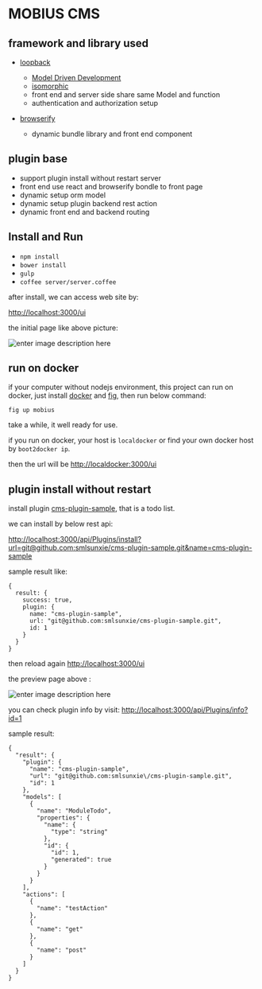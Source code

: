 # MOBIUS CMS

## framework and library used

* [loopback](http://loopback.io/)
	* [Model Driven Development](http://strongloop.com/strongblog/node-js-api-tip-model-driven-development/)
	* [isomorphic](http://strongloop.com/strongblog/node-js-loopback-2-0-whats-new/#Isomorphic%20LoopBack)
	* front end and server side share same Model and function
	* authentication and authorization setup

* [browserify](http://browserify.org/)
	* dynamic bundle  library and front end component

## plugin base

* support plugin install without restart server
* front end use react and  browserify bondle to front page
* dynamic setup orm model
* dynamic setup plugin backend rest action
* dynamic front end and backend  routing


## Install and Run

* ``npm install``
* ``bower install``
* ``gulp``
* ``coffee server/server.coffee``


after install, we can access web site by:

[http://localhost:3000/ui](http://localhost:3000/ui)

the initial page like above picture:

![enter image description here](https://lh6.googleusercontent.com/-4Vy9caO8M9k/VE8P5Ff29DI/AAAAAAAAPyY/irA1XRuDCmM/s0/%E8%9E%A2%E5%B9%95%E5%BF%AB%E7%85%A7+2014-10-28+%E4%B8%8A%E5%8D%8811.32.13.png "螢幕快照 2014-10-28 上午11.32.13.png")

## run on docker

if your computer without nodejs environment, this project can run on docker, just install [docker](https://www.docker.com/) and [fig](http://www.fig.sh/), then run below command:

``fig up mobius``

take a while, it well ready for use.

if you run on docker, your host is ``localdocker`` or find your own docker host by ``boot2docker ip``.

then the url will be [http://localdocker:3000/ui](http://localdocker:3000/ui)


## plugin install without restart

install plugin [cms-plugin-sample](https://github.com/smlsunxie/cms-plugin-sample), that is a todo list.

we can install by below rest api:

[http://localhost:3000/api/Plugins/install?url=git@github.com:smlsunxie/cms-plugin-sample.git&name=cms-plugin-sample](http://localhost:3000/api/Plugins/install?url=git@github.com:smlsunxie/cms-plugin-sample.git&name=cms-plugin-sample)

sample result like:

```
{
  result: {
    success: true,
    plugin: {
      name: "cms-plugin-sample",
      url: "git@github.com:smlsunxie/cms-plugin-sample.git",
      id: 1
    }
  }
}
```

then reload again [http://localhost:3000/ui](http://localhost:3000/ui)

the preview page above :

![enter image description here](https://lh6.googleusercontent.com/-iDpagqQMB0s/VE8P-8IrMvI/AAAAAAAAPyk/C9cJozsGTgE/s0/%E8%9E%A2%E5%B9%95%E5%BF%AB%E7%85%A7+2014-10-28+%E4%B8%8A%E5%8D%8811.38.06.png "螢幕快照 2014-10-28 上午11.38.06.png")


you can check plugin info by visit: [http://localhost:3000/api/Plugins/info?id=1](http://localhost:3000/api/Plugins/info?id=1)

sample result:

```
{
  "result": {
    "plugin": {
      "name": "cms-plugin-sample",
      "url": "git@github.com:smlsunxie\/cms-plugin-sample.git",
      "id": 1
    },
    "models": [
      {
        "name": "ModuleTodo",
        "properties": {
          "name": {
            "type": "string"
          },
          "id": {
            "id": 1,
            "generated": true
          }
        }
      }
    ],
    "actions": [
      {
        "name": "testAction"
      },
      {
        "name": "get"
      },
      {
        "name": "post"
      }
    ]
  }
}
```
